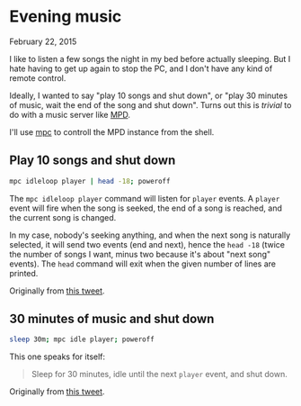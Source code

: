 Evening music
=============
February 22, 2015

I like to listen a few songs the night in my bed before actually
sleeping. But I hate having to get up again to stop the PC, and I don't
have any kind of remote control.

Ideally, I wanted to say "play 10 songs and shut down", or "play 30
minutes of music, wait the end of the song and shut down". Turns out this
is *trivial* to do with a music server like [MPD].

I'll use [mpc] to controll the MPD instance from the shell.

[MPD]: http://www.musicpd.org/
[mpc]: http://www.musicpd.org/clients/mpc/

Play 10 songs and shut down
---------------------------

```sh
mpc idleloop player | head -18; poweroff
```

The `mpc idleloop player` command will listen for `player` events. A
`player` event will fire when the song is seeked, the end of a song is
reached, and the current song is changed.

In my case, nobody's seeking anything, and when the next song is
naturally selected, it will send two events (end and next), hence the
`head -18` (twice the number of songs I want, minus two because it's
about "next song" events). The `head` command will exit when the given
number of lines are printed.

Originally from [this tweet](https://twitter.com/valeriangalliat/status/569613240168292352).

30 minutes of music and shut down
---------------------------------

```sh
sleep 30m; mpc idle player; poweroff
```

This one speaks for itself:

> Sleep for 30 minutes, idle until the next `player` event, and shut
> down.

Originally from [this tweet](https://twitter.com/valeriangalliat/status/569613564278910977).

